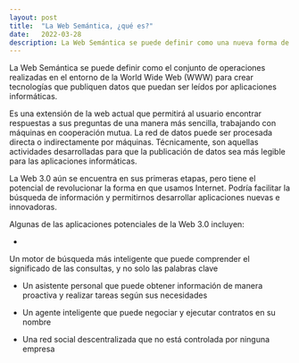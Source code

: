 ```yaml
---
layout: post
title:  "La Web Semántica, ¿qué es?"
date:   2022-03-28
description: La Web Semántica se puede definir como una nueva forma de web en la que los usuarios pueden encontrar respuestas a sus preguntas de una forma más sencilla que en la actualidad.
---
```


<p class="intro"><span class="dropcap">L</span>a Web Semántica se puede definir como el conjunto de operaciones realizadas en el entorno de la World Wide Web (WWW) para crear tecnologías que publiquen datos que puedan ser leídos por aplicaciones informáticas.

Es una extensión de la web actual que permitirá al usuario encontrar respuestas a sus preguntas de una manera más sencilla, trabajando con máquinas en cooperación mutua. 
La red de datos puede ser procesada directa o indirectamente por máquinas. 
Técnicamente, son aquellas actividades desarrolladas para que la publicación de datos sea más legible para las aplicaciones informáticas.

La Web 3.0 aún se encuentra en sus primeras etapas, pero tiene el potencial de revolucionar la forma en que usamos Internet. Podría facilitar la búsqueda de información y permitirnos desarrollar aplicaciones nuevas e innovadoras.
 </p>
 <p style="font-size: 22.5 px">
Algunas de las aplicaciones potenciales de la Web 3.0 incluyen:
</p>


*  <p style="font-size: 22.5 px">
Un motor de búsqueda más inteligente que puede comprender el significado de las consultas, y no solo las palabras clave </p>
* <p style="font-size: 22.5 px">Un asistente personal que puede obtener información de manera proactiva y realizar tareas según sus necesidades </p>
* <p style="font-size: 22.5 px">Un agente inteligente que puede negociar y ejecutar contratos en su nombre </p>
* <p style="font-size: 22.5 px">Una red social descentralizada que no está controlada por ninguna empresa </p>
</p>
